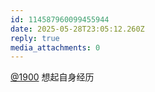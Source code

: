 ```yaml
---
id: 114587960099455944
date: 2025-05-28T23:05:12.260Z
reply: true
media_attachments: 0
---
```


[@1900](https://social.1900.live/@1900) 想起自身经历

